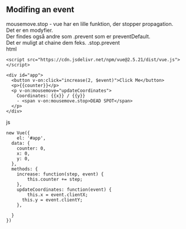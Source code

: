 ## Modifing an event
mousemove.stop - vue har en lille funktion, der stopper propagation.  
Det er en modyfier.  
Der findes også andre som .prevent som er preventDefault.  
Det er muligt at chaine dem feks. .stop.prevent  
html
```
<script src="https://cdn.jsdelivr.net/npm/vue@2.5.21/dist/vue.js"></script>

<div id="app">
  <button v-on:click="increase(2, $event)">Click Me</button>
  <p>{{counter}}</p>
  <p v-on:mousemove="updateCoordinates">
    Coordinates: {{x}} / {{y}}
    - <span v-on:mousemove.stop>DEAD SPOT</span>  
  </p>
</div>
```
js
```
new Vue({
	el: '#app',
  data: {
  	counter: 0,
    x: 0,
    y: 0,
  },
  methods: {
  	increase: function(step, event) {
    	this.counter += step;
    },
    updateCoordinates: function(event) {
    	this.x = event.clientX;
      this.y = event.clientY;
    },
   
  }
})
```
